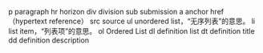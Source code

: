 p paragraph
hr horizon
div division
sub submission
a anchor
href（hypertext reference）
src source
ul unordered list，“无序列表”的意思。
li list item，“列表项”的意思。
ol Ordered List
dl definition list
dt definition title 
dd definition description 